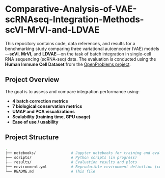 # Comparative-Analysis-of-VAE-scRNAseq-Integration-Methods-scVI-MrVI-and-LDVAE


This repository contains code, data references, and results for a benchmarking study comparing three variational autoencoder (VAE) models—**scVI**, **MrVI**, and **LDVAE**—on the task of batch integration in single-cell RNA sequencing (scRNA-seq) data. The evaluation is conducted using the **Human Immune Cell Dataset** from the [OpenProblems project](https://openproblems.bio/datasets/openproblems_v1/immune_cells).

## Project Overview

The goal is to assess and compare integration performance using:
- **4 batch correction metrics**
- **7 biological conservation metrics**
- **UMAP and PCA visualizations**
- **Scalability (training time, GPU usage)**
- **Ease of use / usability**

## Project Structure

```bash
.
├── notebooks/                # Jupyter notebooks for training and evaluation
├── scripts/                  # Python scripts (in progress)
├── results/                  # Evaluation results and plots
├── environment.yml           # Reproducible environment definition (conda)
└── README.md                 # This file
